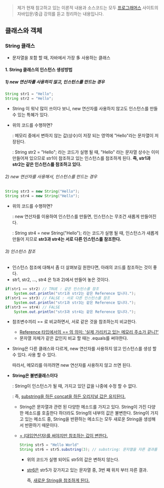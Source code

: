 > 제가 현재 참고하고 있는 이론적 내용과 소스코드는 모두 [프로그래머스]( https://programmers.co.kr/learn ) 사이트의 자바입문/중급 강의를 듣고 정리하는 내용입니다. 



## 클래스와 객체

### String 클래스

- 문자열을 포함 할 때, 자바에서 가장 多 사용하는 클래스

  

#### 1. String 클래스의 인스턴스 생성방법

##### 1) new 연산자를 사용하지 않고, 인스턴스를 만드는 경우

```java
String str1 = "Hello";
String str2 = "Hello";
```

- String 이 워낙 많이 쓰이다 보니, new 연산자를 사용하지 않고도 인스턴스를 만들 수 있는 특혜가 있다.

- 위의 코드를 수행하면? 

  : 메모리 중에서 변하지 않는 값(상수)이 저장 되는 영역에 "Hello"라는 문자열이 저장된다.

  : String str2 = "Hello"; 라는 코드가 실행 될 때, "Hello" 라는 문자열 상수는 이미 만들어져 있으므로 str1이 참조하고 있는 인스턴스를 참조하게 된다. **즉, str1과 str2는 같은 인스턴스를 참조하고 있다.**

###### 2) new 연산자를 사용해서, 인스턴스를 만드는 경우

```java
String str3 = new String("Hello");
String str4 = new String("Hello");
```

- 위의 코드를 수행하면?

  : new 연산자를 이용하여 인스턴스를 만들면, 인스턴스는 무조건 새롭게 만들어진다.

  : String str4 = new String("Hello"); 라는 코드가 실행 될 때, 인스턴스가 새롭게 만들어 지므로 **str3과 str4는 서로 다른 인스턴스를 참조한다.**

###### 3) 인스턴스 참조

- 인스턴스 참조에 대해서 좀 더 살펴보길 원한다면, 아래의 코드를 참조하는 것이 좋다.
- str1, str2, ..., str4 은 1)과 2)에서 만들어 놓은 것이다.

```java
if(str1 == str2) // TRUE : 같은 인스턴스를 참조
    System.out.println("str1과 str2는 같은 Reference 입니다.");
if(str1 == str3) // FALSE : 서로 다른 인스턴스를 참조
    System.out.println("str1과 str3는 같은 Reference 입니다.");
if(str3 == str4) // FALSE
    System.out.println("str3과 str4는 같은 Reference 입니다.");
```

- 참조변수끼리 == 로 비교하면서, 서로 같은 것을 참조하는지 비교한다.
  - <u>Reference 타입에서의 == 의 의미: '실제 가리키고 있는 메모리 주소가 같니?'</u>
  - 문자열 자체가 같은 값인지 비교 할 때는 .equals를 써야한다.

- String은 다른 클래스와 다르게, new 연산자를 사용하지 않고 인스턴스를 생성 할 수 있다. 사용 할 수 있다.

  따라서, 메모리를 아끼려면 new 연산자를 사용하지 않고 쓰면 된다.

- **String은 불변클래스이다**

  : String이 인스턴스가 될 때, 가지고 있던 값을 나중에 수정 할 수 없다.

  : 즉, <u>substring을 하든 concat을 하든 오리지널 값은 유지된다.</u>

  - String은 문자열과 관련 된 다양한 메소드를 가지고 있다. String이 가진 다양한 메소드를 호출한다 하더라도 String의 내부의 값은 불변한다. String이 가지고 있는 메소드 중, String을 반환하는 메소드는 모두 새로운 String을 생성해서 반환하기 때문이다. 

  - <u>= (대입연산자)를 써야지만 참조하는 값이 변한다.</u>

    ```java
    String str5 = "Hello World"
    String str6 = str5.substring(3); // substring: 문자열을 자른 결과를 반환
    ```

    - 위의 코드가 실행 되어도 str5의 값은 변하지 않는다.

    - <u>str6은</u> str5가 갖가지고 있는 문자열 중, 3번 째 위치 부터 자른 결과.

       즉, <u>새로운 String을 참조하게 된다.</u>
